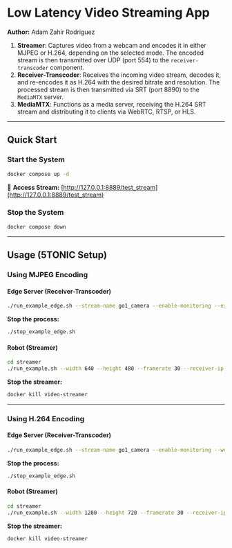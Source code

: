 # Low Latency Video Streaming App

**Author:** Adam Zahir Rodriguez

1. **Streamer**: Captures video from a webcam and encodes it in either MJPEG or H.264, depending on the selected mode. The encoded stream is then transmitted over UDP (port 554) to the `receiver-transcoder` component.
2. **Receiver-Transcoder**: Receives the incoming video stream, decodes it, and re-encodes it as H.264 with the desired bitrate and resolution. The processed stream is then transmitted via SRT (port 8890) to the `MediaMTX` server.
3. **MediaMTX**: Functions as a media server, receiving the H.264 SRT stream and distributing it to clients via WebRTC, RTSP, or HLS.

---

## **Quick Start**  
### **Start the System**
```bash
docker compose up -d
```
🔗 **Access Stream:** [http://127.0.0.1:8889/test_stream](http://127.0.0.1:8889/test_stream)  

### **Stop the System**
```bash
docker compose down
```

---

## **Usage (5TONIC Setup)**  

### **Using MJPEG Encoding**  
#### **Edge Server (Receiver-Transcoder)**
```bash
./run_example_edge.sh --stream-name go1_camera --enable-monitoring --export-to-influxdb --webrtc-additional-hosts 10.5.1.21
```
**Stop the process:**
```bash
./stop_example_edge.sh
```

#### **Robot (Streamer)**
```bash
cd streamer
./run_example.sh --width 640 --height 480 --framerate 30 --receiver-ip 10.11.7.4 --receiver-port 5554 --use-d435i
```
**Stop the streamer:**
```bash
docker kill video-streamer
```

---

### **Using H.264 Encoding**  
#### **Edge Server (Receiver-Transcoder)**
```bash
./run_example_edge.sh --stream-name go1_camera --enable-monitoring --webrtc-additional-hosts 10.5.1.21 --use-h264
```
**Stop the process:**
```bash
./stop_example_edge.sh
```

#### **Robot (Streamer)**
```bash
cd streamer
./run_example.sh --width 1280 --height 720 --framerate 30 --receiver-ip 10.11.7.4 --receiver-port 5554 --use-d435i --use-h264 --bitrate 5000
```
**Stop the streamer:**
```bash
docker kill video-streamer
```
